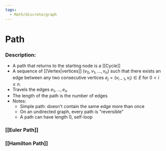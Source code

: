 ```yaml
---
tags:
  - Math/discrete/graph
---
```

# Path
### Description:
- A path that returns to the starting node is a [[Cycle]]
- A sequence of [[Vertex|vertices]] $(v_0,v_1,...,v_n)$ such that there exists an edge between any two consecutive vertices $e_j=(v_{i-1},v_i)\in E$ for $0<i\le n$.
- Travels the edges $e_1,...,e_n$
- The length of the path is the number of edges
- Notes:
	- Simple path: doesn't contain the same edge more than once
	- On an undirected graph, every path is "reversible"
	- A path can have length 0, self-loop
### [[Euler Path]]
### [[Hamilton Path]]

